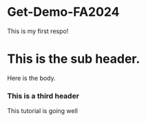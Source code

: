 # Get-Demo-FA2024
This is my first respo!
# This is the sub header.
Here is the body.
### This is a third header
This tutorial is going well